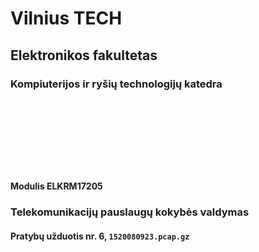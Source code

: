 # Vilnius TECH
## Elektronikos fakultetas
### Kompiuterijos ir ryšių technologijų katedra

<p>&nbsp;</p>
<p>&nbsp;</p>
<p>&nbsp;</p>
<p>&nbsp;</p>

#### Modulis ELKRM17205
### Telekomunikacijų pauslaugų kokybės valdymas
#### Pratybų užduotis nr. 6, `1520080923.pcap.gz`

<p>&nbsp;</p>
<p>&nbsp;</p>
<p>&nbsp;</p>
<p>&nbsp;</p>
